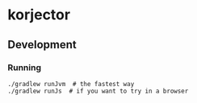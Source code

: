 # korjector

## Development

### Running

```shell
./gradlew runJvm  # the fastest way
./gradlew runJs  # if you want to try in a browser
```
